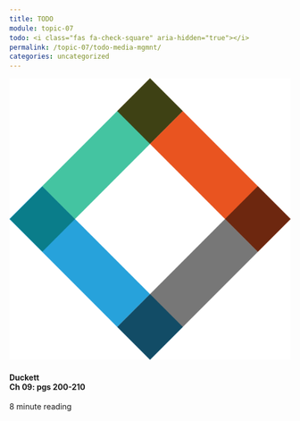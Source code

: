 ```yaml
---
title: TODO
module: topic-07
todo: <i class="fas fa-check-square" aria-hidden="true"></i>
permalink: /topic-07/todo-media-mgmnt/
categories: uncategorized
---
```


<div class="row text-center">
  <div class="col-lg-4">
    <div class="bs-component">
      <div class="list-group">
        <div class="list-group-item hw-item-disabled">
          <img class="icon-hw" src="../img/hw-icon-duckett.svg" />
          <h4 class="list-group-item-heading">Duckett<br />Ch 09: pgs 200-210</h4>
          <div class="divider-hw"></div>
          <p class="list-group-item-text"><i class="far fa-clock" aria-hidden="true"></i> 8 minute reading</p>
        </div>
      </div>
    </div>
  </div>
</div>
